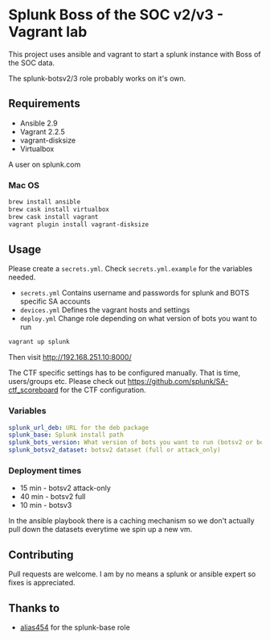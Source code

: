 # Splunk Boss of the SOC v2/v3 - Vagrant lab

This project uses ansible and vagrant to start a splunk instance with Boss of
the SOC data.

The splunk-botsv2/3 role probably works on it's own.

## Requirements

- Ansible 2.9
- Vagrant 2.2.5
- vagrant-disksize
- Virtualbox

A user on splunk.com

### Mac OS

```bash
brew install ansible
brew cask install virtualbox
brew cask install vagrant
vagrant plugin install vagrant-disksize

```

## Usage

Please create a `secrets.yml`. Check `secrets.yml.example` for the variables needed.

- `secrets.yml` Contains username and passwords for splunk and BOTS specific SA accounts
- `devices.yml` Defines the vagrant hosts and settings
- `deploy.yml`  Change role depending on what version of bots you want to run

```bash
vagrant up splunk
```

Then visit <http://192.168.251.10:8000/>

The CTF specific settings has to be configured manually. That is time, users/groups etc.
Please check out <https://github.com/splunk/SA-ctf_scoreboard> for the CTF configuration.

### Variables

```yaml
splunk_url_deb: URL for the deb package
splunk_base: Splunk install path
splunk_bots_version: What version of bots you want to run (botsv2 or botsv3)
splunk_botsv2_dataset: botsv2 dataset (full or attack_only)
```

### Deployment times

- 15 min - botsv2 attack-only
- 40 min - botsv2 full
- 10 min - botsv3

In the ansible playbook there is a caching mechanism so we don't actually pull
down the datasets everytime we spin up a new vm.

## Contributing

Pull requests are welcome.
I am by no means a splunk or ansible expert so fixes is appreciated.

## Thanks to

- [alias454](https://github.com/alias454/ansible-splunk-playbook) for the splunk-base role
